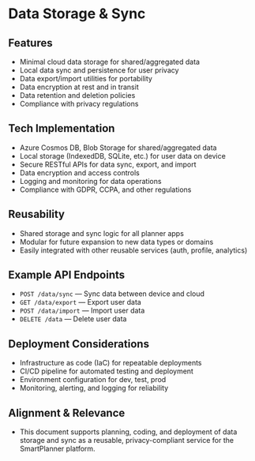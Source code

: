 
# Data Storage & Sync

## Features
- Minimal cloud data storage for shared/aggregated data
- Local data sync and persistence for user privacy
- Data export/import utilities for portability
- Data encryption at rest and in transit
- Data retention and deletion policies
- Compliance with privacy regulations

## Tech Implementation
- Azure Cosmos DB, Blob Storage for shared/aggregated data
- Local storage (IndexedDB, SQLite, etc.) for user data on device
- Secure RESTful APIs for data sync, export, and import
- Data encryption and access controls
- Logging and monitoring for data operations
- Compliance with GDPR, CCPA, and other regulations

## Reusability
- Shared storage and sync logic for all planner apps
- Modular for future expansion to new data types or domains
- Easily integrated with other reusable services (auth, profile, analytics)

## Example API Endpoints
- `POST /data/sync` — Sync data between device and cloud
- `GET /data/export` — Export user data
- `POST /data/import` — Import user data
- `DELETE /data` — Delete user data

## Deployment Considerations
- Infrastructure as code (IaC) for repeatable deployments
- CI/CD pipeline for automated testing and deployment
- Environment configuration for dev, test, prod
- Monitoring, alerting, and logging for reliability

## Alignment & Relevance
- This document supports planning, coding, and deployment of data storage and sync as a reusable, privacy-compliant service for the SmartPlanner platform.

